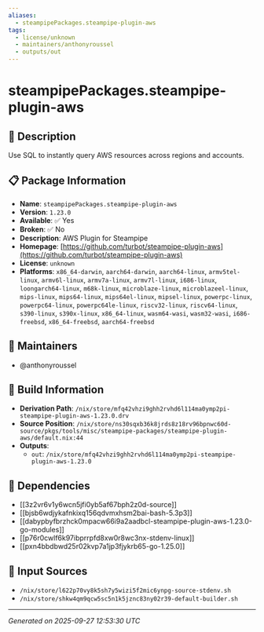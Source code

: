 ```yaml
---
aliases:
  - steampipePackages.steampipe-plugin-aws
tags:
  - license/unknown
  - maintainers/anthonyroussel
  - outputs/out
---
```


# steampipePackages.steampipe-plugin-aws

## 📝 Description

Use SQL to instantly query AWS resources across regions and accounts.

## 📋 Package Information

- **Name**: `steampipePackages.steampipe-plugin-aws`
- **Version**: `1.23.0`
- **Available**: ✅ Yes
- **Broken**: ✅ No
- **Description**: AWS Plugin for Steampipe
- **Homepage**: [https://github.com/turbot/steampipe-plugin-aws](https://github.com/turbot/steampipe-plugin-aws)
- **License**: `unknown`
- **Platforms**: `x86_64-darwin`, `aarch64-darwin`, `aarch64-linux`, `armv5tel-linux`, `armv6l-linux`, `armv7a-linux`, `armv7l-linux`, `i686-linux`, `loongarch64-linux`, `m68k-linux`, `microblaze-linux`, `microblazeel-linux`, `mips-linux`, `mips64-linux`, `mips64el-linux`, `mipsel-linux`, `powerpc-linux`, `powerpc64-linux`, `powerpc64le-linux`, `riscv32-linux`, `riscv64-linux`, `s390-linux`, `s390x-linux`, `x86_64-linux`, `wasm64-wasi`, `wasm32-wasi`, `i686-freebsd`, `x86_64-freebsd`, `aarch64-freebsd`
## 👥 Maintainers

- @anthonyroussel


## 🔧 Build Information

- **Derivation Path**: `/nix/store/mfq42vhzi9ghh2rvhd6l114ma0ymp2pi-steampipe-plugin-aws-1.23.0.drv`
- **Source Position**: `/nix/store/ns30sqxb36k8jrds8z18rv96bpnwc60d-source/pkgs/tools/misc/steampipe-packages/steampipe-plugin-aws/default.nix:44`
- **Outputs**:
  - `out`:  `/nix/store/mfq42vhzi9ghh2rvhd6l114ma0ymp2pi-steampipe-plugin-aws-1.23.0`

## 🔗 Dependencies

- [[3z2vr6v1y6wcn5jfi0yb5af67bph2z0d-source]]
- [[bjsb6wdjykafnkixq156qdvmxhsm2bai-bash-5.3p3]]
- [[dabypbyfbrzhck0mpacw66i9a2aadbcl-steampipe-plugin-aws-1.23.0-go-modules]]
- [[p76r0cwlf6k97ibprrpfd8xw0r8wc3nx-stdenv-linux]]
- [[pxn4bbdbwd25r02kvp7a1jp3fjykrb65-go-1.25.0]]

## 📁 Input Sources

- `/nix/store/l622p70vy8k5sh7y5wizi5f2mic6ynpg-source-stdenv.sh`
- `/nix/store/shkw4qm9qcw5sc5n1k5jznc83ny02r39-default-builder.sh`

---
*Generated on 2025-09-27 12:53:30 UTC*
